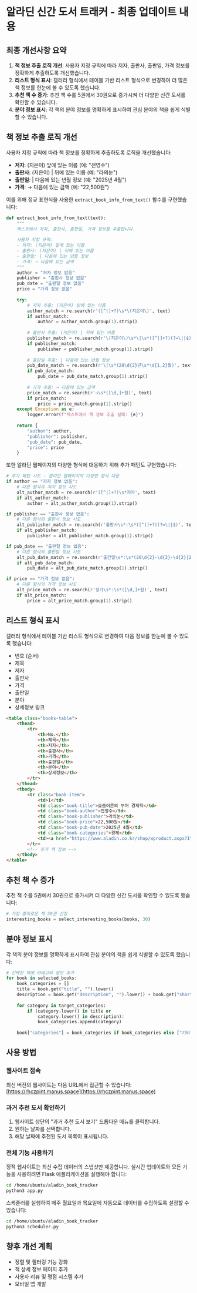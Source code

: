 # 알라딘 신간 도서 트래커 - 최종 업데이트 내용

## 최종 개선사항 요약
1. **책 정보 추출 로직 개선**: 사용자 지정 규칙에 따라 저자, 출판사, 출판일, 가격 정보를 정확하게 추출하도록 개선했습니다.
2. **리스트 형식 표시**: 갤러리 형식에서 테이블 기반 리스트 형식으로 변경하여 더 많은 책 정보를 한눈에 볼 수 있도록 했습니다.
3. **추천 책 수 증가**: 추천 책 수를 5권에서 30권으로 증가시켜 더 다양한 신간 도서를 확인할 수 있습니다.
4. **분야 정보 표시**: 각 책의 분야 정보를 명확하게 표시하여 관심 분야의 책을 쉽게 식별할 수 있습니다.

## 책 정보 추출 로직 개선
사용자 지정 규칙에 따라 책 정보를 정확하게 추출하도록 로직을 개선했습니다:

- **저자**: (지은이) 앞에 있는 이름 (예: "전영수")
- **출판사**: (지은이) | 뒤에 있는 이름 (예: "라의눈")
- **출판일**: | 다음에 있는 년월 정보 (예: "2025년 4월")
- **가격**: → 다음에 있는 금액 (예: "22,500원")

이를 위해 정규 표현식을 사용한 `extract_book_info_from_text()` 함수를 구현했습니다:

```python
def extract_book_info_from_text(text):
    """
    텍스트에서 저자, 출판사, 출판일, 가격 정보를 추출합니다.
    
    사용자 지정 규칙:
    - 저자: (지은이) 앞에 있는 이름
    - 출판사: (지은이) | 뒤에 있는 이름
    - 출판일: | 다음에 있는 년월 정보
    - 가격: → 다음에 있는 금액
    """
    author = "저자 정보 없음"
    publisher = "출판사 정보 없음"
    pub_date = "출판일 정보 없음"
    price = "가격 정보 없음"
    
    try:
        # 저자 추출: (지은이) 앞에 있는 이름
        author_match = re.search(r'([^|]+?)\s*\(지은이\)', text)
        if author_match:
            author = author_match.group(1).strip()
        
        # 출판사 추출: (지은이) | 뒤에 있는 이름
        publisher_match = re.search(r'\(지은이\)\s*\|\s*([^|]+?)(?=\||$)', text)
        if publisher_match:
            publisher = publisher_match.group(1).strip()
        
        # 출판일 추출: | 다음에 있는 년월 정보
        pub_date_match = re.search(r'\|\s*(20\d{2}년\s*\d{1,2}월)', text)
        if pub_date_match:
            pub_date = pub_date_match.group(1).strip()
        
        # 가격 추출: → 다음에 있는 금액
        price_match = re.search(r'→\s*([\d,]+원)', text)
        if price_match:
            price = price_match.group(1).strip()
    except Exception as e:
        logger.error(f"텍스트에서 책 정보 추출 실패: {e}")
    
    return {
        "author": author,
        "publisher": publisher,
        "pub_date": pub_date,
        "price": price
    }
```

또한 알라딘 웹페이지의 다양한 형식에 대응하기 위해 추가 패턴도 구현했습니다:

```python
# 추가 패턴 시도 - 알라딘 웹페이지의 다양한 형식 대응
if author == "저자 정보 없음":
    # 다른 형식의 저자 정보 시도
    alt_author_match = re.search(r'([^|]+?)\s*저자', text)
    if alt_author_match:
        author = alt_author_match.group(1).strip()

if publisher == "출판사 정보 없음":
    # 다른 형식의 출판사 정보 시도
    alt_publisher_match = re.search(r'출판사\s*:\s*([^|]+?)(?=\||$)', text)
    if alt_publisher_match:
        publisher = alt_publisher_match.group(1).strip()

if pub_date == "출판일 정보 없음":
    # 다른 형식의 출판일 정보 시도
    alt_pub_date_match = re.search(r'출간일\s*:\s*(20\d{2}-\d{2}-\d{2}|20\d{2}년\s*\d{1,2}월)', text)
    if alt_pub_date_match:
        pub_date = alt_pub_date_match.group(1).strip()

if price == "가격 정보 없음":
    # 다른 형식의 가격 정보 시도
    alt_price_match = re.search(r'정가\s*:\s*([\d,]+원)', text)
    if alt_price_match:
        price = alt_price_match.group(1).strip()
```

## 리스트 형식 표시
갤러리 형식에서 테이블 기반 리스트 형식으로 변경하여 다음 정보를 한눈에 볼 수 있도록 했습니다:

- 번호 (순서)
- 제목
- 저자
- 출판사
- 가격
- 출판일
- 분야
- 상세정보 링크

```html
<table class="books-table">
    <thead>
        <tr>
            <th>No.</th>
            <th>제목</th>
            <th>저자</th>
            <th>출판사</th>
            <th>가격</th>
            <th>출판일</th>
            <th>분야</th>
            <th>상세정보</th>
        </tr>
    </thead>
    <tbody>
        <tr class="book-item">
            <td>1</td>
            <td class="book-title">요즘어른의 부머 경제학</td>
            <td class="book-author">전영수</td>
            <td class="book-publisher">라의눈</td>
            <td class="book-price">22,500원</td>
            <td class="book-pub-date">2025년 4월</td>
            <td class="book-categories">경제</td>
            <td><a href="https://www.aladin.co.kr/shop/wproduct.aspx?ItemId=361349536" class="book-link" target="_blank">자세히 보기</a></td>
        </tr>
        <!-- 추가 책 정보 -->
    </tbody>
</table>
```

## 추천 책 수 증가
추천 책 수를 5권에서 30권으로 증가시켜 더 다양한 신간 도서를 확인할 수 있도록 했습니다:

```python
# 가장 흥미로운 책 30권 선정
interesting_books = select_interesting_books(books, 30)
```

## 분야 정보 표시
각 책의 분야 정보를 명확하게 표시하여 관심 분야의 책을 쉽게 식별할 수 있도록 했습니다:

```python
# 선택된 책에 카테고리 정보 추가
for book in selected_books:
    book_categories = []
    title = book.get("title", "").lower()
    description = book.get("description", "").lower() + book.get("short_description", "").lower()
    
    for category in target_categories:
        if (category.lower() in title or 
            category.lower() in description):
            book_categories.append(category)
    
    book["categories"] = book_categories if book_categories else ["기타"]
```

## 사용 방법

### 웹사이트 접속
최신 버전의 웹사이트는 다음 URL에서 접근할 수 있습니다:
[https://rhczpint.manus.space](https://rhczpint.manus.space)

### 과거 추천 도서 확인하기
1. 웹사이트 상단의 "과거 추천 도서 보기" 드롭다운 메뉴를 클릭합니다.
2. 원하는 날짜를 선택합니다.
3. 해당 날짜에 추천된 도서 목록이 표시됩니다.

### 전체 기능 사용하기
정적 웹사이트는 최신 수집 데이터의 스냅샷만 제공합니다. 실시간 업데이트와 모든 기능을 사용하려면 Flask 애플리케이션을 실행해야 합니다:

```bash
cd /home/ubuntu/aladin_book_tracker
python3 app.py
```

스케줄러를 실행하여 매주 월요일과 목요일에 자동으로 데이터를 수집하도록 설정할 수 있습니다:

```bash
cd /home/ubuntu/aladin_book_tracker
python3 scheduler.py
```

## 향후 개선 계획
- 정렬 및 필터링 기능 강화
- 책 상세 정보 페이지 추가
- 사용자 리뷰 및 평점 시스템 추가
- 모바일 앱 개발
